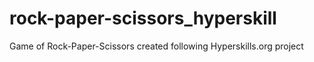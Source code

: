 # rock-paper-scissors_hyperskill
Game of Rock-Paper-Scissors created following Hyperskills.org project
